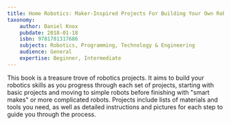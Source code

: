 ```yaml
---
title: Home Robotics: Maker-Inspired Projects For Building Your Own Robots
taxonomy:
	author: Daniel Knox
	pubdate: 2018-01-18
	isbn: 9781781317686
	subjects: Robotics, Programming, Technology & Engineering
	audience: General
	expertise: Beginner, Intermediate
---
```

This book is a treasure trove of robotics projects.  It aims to build your robotics skills as you progress through each set of projects, starting with basic projects and moving to simple robots before finishing with "smart makes" or more complicated robots.  Projects include lists of materials and tools you need, as well as detailed instructions and pictures for each step to guide you through the process.